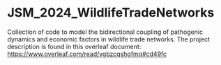 # JSM_2024_WildlifeTradeNetworks
Collection of code to model the bidirectional coupling of pathogenic dynamics and economic factors in wildlife trade networks.
The project description is found in this overleaf document: https://www.overleaf.com/read/ygbzcqshgfmq#cd49fc
